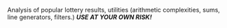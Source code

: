Analysis of popular lottery results, utilities (arithmetic complexities, sums, line generators, filters.) ***USE AT YOUR OWN RISK!***
